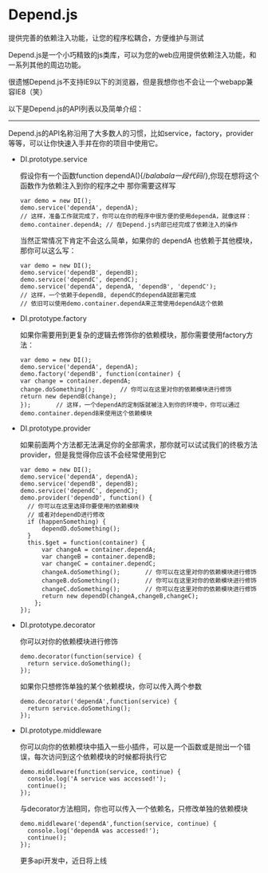 # Depend.js
提供完善的依赖注入功能，让您的程序松耦合，方便维护与测试

Depend.js是一个小巧精致的js类库，可以为您的web应用提供依赖注入功能，和一系列其他的周边功能。

很遗憾Depend.js不支持IE9以下的浏览器，但是我想你也不会让一个webapp兼容IE8（笑）

以下是Depend.js的API列表以及简单介绍：

---

Depend.js的API名称沿用了大多数人的习惯，比如service，factory，provider等等，可以让你快速入手并在你的项目中使用它。

- DI.prototype.service

  假设你有一个函数function dependA(){/*balabala一段代码*/},你现在想将这个函数作为依赖注入到你的程序之中
  那你需要这样写


      var demo = new DI();
      demo.service('dependA', dependA);
      // 这样，准备工作就完成了，你可以在你的程序中很方便的使用dependA，就像这样：
      demo.container.dependA; // 在Depend.js内部已经完成了依赖注入的操作
  当然正常情况下肯定不会这么简单，如果你的 dependA 也依赖于其他模块，那你可以这么写：
  
      var demo = new DI();
      demo.service('dependB', dependB);
      demo.service('dependC', dependC);
      demo.service('dependA', dependA, 'dependB', 'dependC');
      // 这样，一个依赖于dependB, dependC的dependA就部署完成
      // 依旧可以使用demo.container.dependA来正常使用dependA这个依赖
      
- DI.prototype.factory
  
  如果你需要用到更复杂的逻辑去修饰你的依赖模块，那你需要使用factory方法：
      
      var demo = new DI();
      demo.service('dependA', dependA);
      demo.factory('dependB', function(container) {
      var change = container.dependA;
      change.doSomething();       // 你可以在这里对你的依赖模块进行修饰
      return new dependB(change);
      });       // 这样，一个dependA的定制版就被注入到你的环境中，你可以通过demo.container.dependB来使用这个依赖模块

- DI.prototype.provider

  如果前面两个方法都无法满足你的全部需求，那你就可以试试我们的终极方法provider，但是我觉得你应该不会经常使用到它
  
      var demo = new DI();
      demo.service('dependA', dependA);
      demo.service('dependB', dependB);
      demo.service('dependC', dependC);
      demo.provider('dependD', function() {
        // 你可以在这里选择你要使用的依赖模块
        // 或者对dependD进行修改
        if (happenSomething) {
            dependD.doSomething();
        }
        this.$get = function(container) {
            var changeA = container.dependA;
            var changeB = container.dependB;
            var changeC = container.dependC;
            changeA.doSomething();       // 你可以在这里对你的依赖模块进行修饰
            changeB.doSomething();       // 你可以在这里对你的依赖模块进行修饰
            changeC.doSomething();       // 你可以在这里对你的依赖模块进行修饰
            return new dependD(changeA,changeB,changeC);
          };
      });
      
      
- DI.prototype.decorator
  
  你可以对你的依赖模块进行修饰

      demo.decorator(function(service) {
        return service.doSomething();
      });
  如果你只想修饰单独的某个依赖模块，你可以传入两个参数
  
      demo.decorator('dependA',function(service) {
        return service.doSomething();
      });

- DI.prototype.middleware
  
  你可以向你的依赖模块中插入一些小插件，可以是一个函数或是抛出一个错误，每次访问到这个依赖模块的时候都将执行它

      demo.middleware(function(service, continue) {
        console.log('A service was accessed!');
        continue();
      });
  与decorator方法相同，你也可以传入一个依赖名，只修改单独的依赖模块
  
      demo.middleware('dependA',function(service, continue) {
        console.log('dependA was accessed!');
        continue();
      });
      
  更多api开发中，近日将上线
